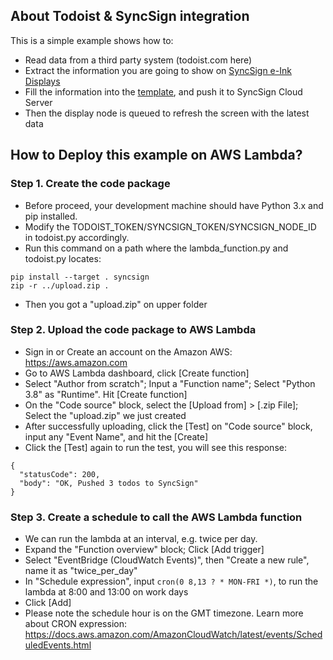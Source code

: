 
## About Todoist & SyncSign integration

This is a simple example shows how to:
- Read data from a third party system (todoist.com here)
- Extract the information you are going to show on [SyncSign e-Ink Displays](https://sync-sign.com/display/)
- Fill the information into the [template](https://dev.sync-sign.com/hubsdk/guides/render_layout.html), and push it to SyncSign Cloud Server
- Then the display node is queued to refresh the screen with the latest data

## How to Deploy this example on AWS Lambda?

### Step 1. Create the code package

- Before proceed, your development machine should have Python 3.x and pip installed.
- Modify the TODOIST_TOKEN/SYNCSIGN_TOKEN/SYNCSIGN_NODE_ID in todoist.py accordingly.
- Run this command on a path where the lambda_function.py and todoist.py locates:

```
pip install --target . syncsign
zip -r ../upload.zip .
```
- Then you got a "upload.zip" on upper folder

### Step 2. Upload the code package to AWS Lambda

- Sign in or Create an account on the Amazon AWS: https://aws.amazon.com
- Go to AWS Lambda dashboard, click [Create function]
- Select "Author from scratch"; Input a "Function name"; Select "Python 3.8" as "Runtime". Hit [Create function]
- On the "Code source" block, select the [Upload from] > [.zip File]; Select the "upload.zip" we just created
- After successfully uploading, click the [Test] on "Code source" block, input any "Event Name", and hit the [Create]
- Click the [Test] again to run the test, you will see this response:

```
{
  "statusCode": 200,
  "body": "OK, Pushed 3 todos to SyncSign"
}
```

### Step 3. Create a schedule to call the AWS Lambda function

- We can run the lambda at an interval, e.g. twice per day.
- Expand the "Function overview" block; Click [Add trigger]
- Select "EventBridge (CloudWatch Events)", then "Create a new rule", name it as "twice_per_day"
- In "Schedule expression", input `cron(0 8,13 ? * MON-FRI *)`, to run the lambda at 8:00 and 13:00 on work days
- Click [Add]
- Please note the schedule hour is on the GMT timezone. Learn more about CRON expression: https://docs.aws.amazon.com/AmazonCloudWatch/latest/events/ScheduledEvents.html
